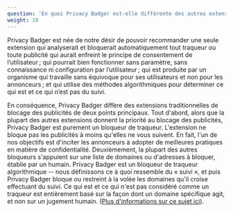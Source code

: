```yaml
---
question: 'En quoi Privacy Badger est-elle différente des autres extensions de blocage ?'
weight: 10
---
```


Privacy Badger est née de notre désir de pouvoir recommander une seule extension qui analyserait et bloquerait automatiquement tout traqueur ou toute publicité qui aurait enfreint le principe de consentement de l’utilisateur ; qui pourrait bien fonctionner sans paramètre, sans connaissance ni configuration par l’utilisateur ; qui est produite par un organisme qui travaille sans équivoque pour ses utilisateurs et non pour les annonceurs ; et qui utilise des méthodes algorithmiques pour déterminer ce qui est et ce qui n’est pas du suivi.

En conséquence, Privacy Badger diffère des extensions traditionnelles de blocage des publicités de deux points principaux. Tout d'abord, alors que la plupart des autres extensions donnent la priorité au blocage des publicités, Privacy Badger est purement un bloqueur de traqueur. L'extension ne bloque pas les publicités à moins qu'elles ne vous suivent. En fait, l'un de nos objectifs est d'inciter les annonceurs à adopter de meilleures pratiques en matière de confidentialité. Deuxièmement, la plupart des autres bloqueurs s'appuient sur une liste de domaines ou d'adresses à bloquer, établie par un humain. Privacy Badger est un bloqueur de traqueur algorithmique -- nous définissons ce à quoi ressemble du « suivi », et puis Privacy Badger bloque ou restreint à la volée les domaines qu'il croise effectuant du suivi. Ce qui est et ce qui n'est pas considéré comme un traqueur est entièrement basé sur la façon dont un domaine spécifique agit, et non sur un jugement humain. ([Plus d'informations sur ce sujet ici](#Is-Privacy-Badger-compatible-with-other-extensions%2c-including-other-adblockers)).

